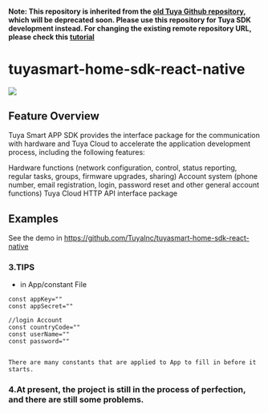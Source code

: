 #### Note: This repository is inherited from the [old Tuya Github repository](https://github.com/TuyaInc/tuyasmart-home-sdk-react-native), which will be deprecated soon. Please use this repository for Tuya SDK development instead. For changing the existing remote repository URL, please check this [tutorial](https://docs.github.com/en/free-pro-team@latest/github/using-git/changing-a-remotes-url)

# tuyasmart-home-sdk-react-native

![](https://img.shields.io/github/license/TuyaInc/tuyasmart-home-sdk-react-native.svg)

## Feature Overview

Tuya Smart APP SDK provides the interface package for the communication with hardware and Tuya Cloud to accelerate the application development process, including the following features:

Hardware functions (network configuration, control, status reporting, regular tasks, groups, firmware upgrades, sharing)
Account system (phone number, email registration, login, password reset and other general account functions)
Tuya Cloud HTTP API interface package



## Examples

See the demo in https://github.com/TuyaInc/tuyasmart-home-sdk-react-native

###  3.TIPS

* in App/constant File

```
const appKey=""
const appSecret=""

//login Account
const countryCode=""
const userName=""
const password=""


There are many constants that are applied to App to fill in before it starts.
```

### 4.**At present, the project is still in the process of perfection, and there are still some problems.**
